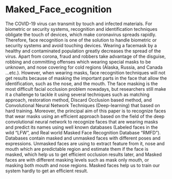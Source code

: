 # Maked_Face_ecognition

The COVID-19 virus can transmit by touch and infected materials. For biometric or security systems, recognition and identification techniques obligate the touch of devices, which make coronavirus spreads rapidly. Therefore, face recognition is one of the solution to handle biometric or security systems and avoid touching devices. Wearing a facemask by a healthy and contaminated population greatly decreases the spread of the virus. Apart from corona, fraud and robbers take advantage of the disguise, robbing and committing offenses which wearing special masks to be unknown, and nose covering for cold regions (Alaska, Russia, and Canada …etc.). However, when wearing masks, face recognition techniques will not get results because of masking the important parts in the face that allow the identification, such as the nose, and the mouth. The face masking is the most difficult facial occlusion problem nowadays, but researchers still make it a challenge to tackle it using several techniques such as matching approach, restoration method, Discard Occlusion based method, and Convolutional Neural Network Techniques (Deep-learning) that based on hard training. Moreover, the principal aim of this paper is to recognize faces that wear masks using an efficient approach based on the field of the deep convolutional neural network to recognize faces that are wearing masks and predict its names using well known databases (Labeled faces in the wild “LFW”, and Real world Masked Face Recognition Database “RMFD”). Databases contain masked and unmasked faces with different poses and expressions. Unmasked faces are using to extract feature from it, nose and mouth which are predictable region and estimate them if the face is masked, which help us to get efficient occlusion results later, and Masked faces are with different masking levels such as mask only mouth, or masking both mouth and nose regions. Masked faces help us to train our system hardly to get an efficient result.
